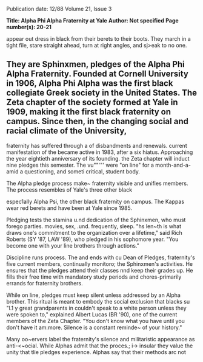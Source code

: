 Publication date: 12/88
Volume 21, Issue 3

**Title: Alpha Phi Alpha Fraternity at Yale**
**Author:  Not specified**
**Page number(s): 20-21**

appear out 
dress in black from their berets to their 
boots. They march in a tight file, stare 
straight ahead, turn at right angles, 
and sj>eak to no one. 

They are Sphinxmen, pledges of the 
Alpha Phi Alpha Fraternity. Founded 
at Cornell University in 1906, Alpha 
Phi Alpha was the first black collegiate 
Greek society in the United States. 
The Zeta chapter of the society formed 
at Yale in 1909, making it the first 
black fraternity on campus. Since 
then, in the changing social and racial 
climate of the University, 
-
fraternity has suffered through a 
of disbandments and renewals. 
current manifestation of the 
became active in 1983, after a six 
hiatus. Approaching the year 
eightieth anniversary of its founding. 
the Zeta chapter will induct nine 
pledges this semester. The vu""'"' 
were "on line" for a month-and-a-
amid a questioning, and someti 
critical, student body. 

The Alpha pledge process make~ 
fraternity 
visible 
and 
unifies 
members. The process resembles 
of Yale's three other black 


espec1ally 
Alpha Psi, the other black fraternity on 
campus. The Kappas wear red berets 
and have been at Yale since 1985. 

Pledging tests the stamina u.nd 
dedication of the Sphinxmen, who 
must forego parties. movies, sex, .und. 
frequently, sleep. "hs len~th is what 
draws one's commitment to the 
organization over a lifetime," said Rich 
Roberts (SY '87, LAW '89), who 
pledged in his sophomore year. "You 
become one with your line brothers 
through actions." 

Discipline runs 
process. The 
and ends with cu 
Dean of Pledges, 
fraternity's 
five 
current members, 
continually monitoro; the Sphinxmen's 
activities. He ensures that the pledges 
attend their classes nnd keep their 
grades up. He fills their free time with 
mandatory study 
periods and 
chores-primarily errands for 
fraternity brothers. 

While on line, pledges must keep 
silent unless addressed by an Alpha 
brother. This ritual is meant to 
embody the social exclusion that blacks 
su 
"l\.1 y great grandparents in 
couldn't speak to a white person unless 
they were spoken to," explained Albert 
Lucas (BR '90), one of the current 
members of the Zeta Chapter. "You 
don't know what you have until you 
don't have it am:more. Silence is a 
constant reminde~ of your history." 

Many oo~ervers label the fraternity's 
silence and militaristic appearance as 
anti-<~ocial. While Alphas admit that 
the proces.; i-> insular they value the 
unity that tlie pledges experience. 
Alphas say that their methods arc not